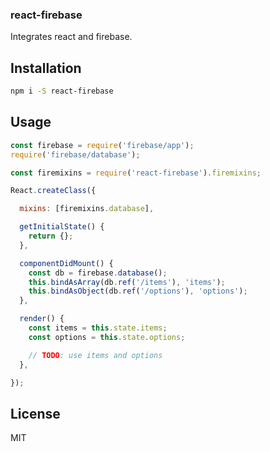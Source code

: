 ### react-firebase

Integrates react and firebase.

## Installation

```bash
npm i -S react-firebase
```
## Usage

```js
const firebase = require('firebase/app');
require('firebase/database');

const firemixins = require('react-firebase').firemixins;

React.createClass({

  mixins: [firemixins.database],

  getInitialState() {
    return {};
  },

  componentDidMount() {
    const db = firebase.database();
    this.bindAsArray(db.ref('/items'), 'items');
    this.bindAsObject(db.ref('/options'), 'options');
  },

  render() {
    const items = this.state.items;
    const options = this.state.options;

    // TODO: use items and options
  },

});
```

## License
MIT